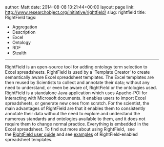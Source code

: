 author: Matt
date: 2014-08-08 13:21:44+00:00
layout: page
link: http://www.researchobject.org/initiative/rightfield/
slug: rightfield
title: RightField
tags:
- Aggregation
- Description
- Excel
- Ontology
- RDF
- Stealth
---
RightField is an open-source tool for adding ontology term selection to Excel spreadsheets. RightField is used by a 'Template Creator' to create semantically aware Excel spreadsheet templates. The Excel templates are then reused by Scientists to collect and annotate their data; without any need to understand, or even be aware of, RightField or the ontologies used.
RightField is a standalone Java application which uses Apache-POI for interacting with Microsoft documents. It enables users to import Excel spreadsheets, or generate new ones from scratch.
For the scientist, the main advantages of RightField are that it enables them to consistently annotate their data without the need to explore and understand the numerous standards and ontologies available to them, and it does not require them to change normal practice. Everything is embedded in the Excel spreadsheet.
To find out more about using RightField,  see the [RightField user guide](http://www.rightfield.org.uk/guide) and see [examples](https://www.sysmo-db.org/rightfield/templates) of RightField-enabled spreadsheet templates.
